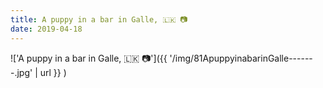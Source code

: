 ```yaml
---
title: A puppy in a bar in Galle, 🇱🇰 📷
date: 2019-04-18
---
```


!['A puppy in a bar in Galle, 🇱🇰 📷']({{ '/img/81ApuppyinabarinGalle-------.jpg' | url }} )